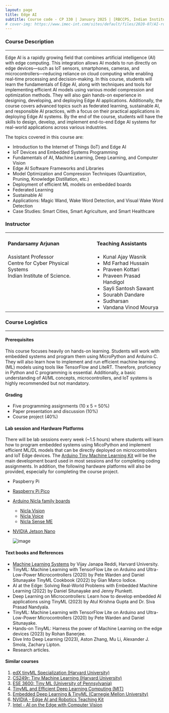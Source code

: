 ```yaml
---
layout: page
title: Edge AI
subtitle: Course code - CP 330 | January 2025 | [RBCCPS, Indian Institute of Science](https://cps.iisc.ac.in/)
# cover-img: https://www.imec-int.com/sites/default/files/2020-07/AI-roadmap--the-future-of-edge-AI.jpg
---
```


### Course Description  
---  
Edge AI is a rapidly growing field that combines artificial intelligence (AI) with edge computing. This integration allows AI models to run directly on edge devices—such as IoT sensors, smartphones, cameras, and microcontrollers—reducing reliance on cloud computing while enabling real-time processing and decision-making. In this course, students will learn the fundamentals of Edge AI, along with techniques and tools for implementing efficient AI models using various model compression and optimization methods. They will also gain hands-on experience in designing, developing, and deploying Edge AI applications. Additionally, the course covers advanced topics such as federated learning, sustainable AI, and responsible AI practices, with a focus on their practical applications in deploying Edge AI systems. By the end of the course, students will have the skills to design, develop, and implement end-to-end Edge AI systems for real-world applications across various industries.

The topics covered in this course are:
* Introduction to the Internet of Things (IoT) and Edge AI
* IoT Devices and Embedded Systems Programming
* Fundamentals of AI, Machine Learning, Deep Learning, and Computer Vision
* Edge AI Software Frameworks and Libraries
* Model Optimization and Compression Techniques (Quantization, Pruning, Knowledge Distillation, etc.)
* Deployment of efficient ML models on embedded boards
* Federated Learning
* Sustainable AI
* Applications: Magic Wand, Wake Word Detection, and Visual Wake Word Detection
* Case Studies: Smart Cities, Smart Agriculture, and Smart Healthcare


### Instructor


<table cellspacing="0" cellpadding="0" style="border-collapse: collapse; text-align: left; vertical-align: top; border: none;">
  <tr>
    <td style="padding-right: 20px; vertical-align: top; border: none;">
      <h4>Pandarsamy Arjunan</h4>
      Assistant Professor<br>
      Centre for Cyber Physical Systems<br>
      Indian Institute of Science.
    </td>
    <td style="vertical-align: top; border: none;">
      <h4>Teaching Assistants</h4>
      <ul style="margin: 0; padding-left: 20px;">
        <li>Kunal Ajay Wasnik</li>
        <li>Md Farhad Hussain</li>
        <li>Praveen Kottari</li>
        <li>Praveen Prasad Handigol</li>
        <li>Sayli Santosh Sawant</li>
        <li>Sourabh Dandare</li>
        <li>Sudharsan</li>
        <li>Vandana Vinod Mourya</li>        
      </ul>
    </td>
  </tr>
</table>


### Course Logistics
---

#### Prerequisites

This course focuses heavily on hands-on learning. Students will work with embedded systems and program them using MicroPython and Arduino C. They will also learn how to implement and run efficient machine learning (ML) models using tools like TensorFlow and LiteRT. Therefore, proficiency in Python and C programming is essential. Additionally, a basic understanding of AI/ML concepts, microcontrollers, and IoT systems is highly recommended but not mandatory.

#### Grading
- Five programming assignments (10 x 5 = 50%)
- Paper presentation and discussion (10%)
- Course project (40%)

#### Lab session and Hardware Platforms

There will be lab sessions every week (~1.5 hours) where students will learn how to program embedded systems using MicoPython and implement efficient ML/DL models that can be directly deployed on microcontrollers and IoT Edge devices. The [Arduino Tiny Machine Learning Kit](https://store.arduino.cc/products/arduino-tiny-machine-learning-kit) will be the main development board used in most sessions and for completing coding assignments. In addition, the following hardware platforms will also be provided, especially for completing the course project.
 - Paspberry Pi
 - [Raspberry Pi Pico](https://www.raspberrypi.com/products/raspberry-pi-pico/)
 - [Arduino Nicla family boards](https://www.arduino.cc/pro/hardware-nicla-family/)
   - [Nicla Vision](https://www.arduino.cc/pro/hardware-product-nicla-vision/)
   - [Nicla Voice](https://www.arduino.cc/pro/hardware-nicla-voice/)
   - [Nicla Sense ME](https://www.arduino.cc/pro/hardware-nicla-sense-me/)
 - [NVIDIA Jetson Nano](https://developer.nvidia.com/embedded/jetson-nano)
   
   ![image](https://github.com/user-attachments/assets/fc34e886-6c18-4e59-8c18-7c1e5fb7ce49)
  

#### Text books and References
 - [Machine Learning Systems](https://mlsysbook.ai/) by Vijay Janapa Reddi, Harvard University.
 - TinyML: Machine Learning with TensorFlow Lite on Arduino and Ultra-Low-Power Microcontrollers (2020) by Pete Warden and Daniel Situnayake TinyML Cookbook (2022) by Gian Marco Iodice.
 - AI at the Edge: Solving Real-World Problems with Embedded Machine Learning (2022) by Daniel Situnayake and Jenny Plunkett.
 - Deep Learning on Microcontrollers: Learn how to develop embedded AI applications using TinyML (2023) by Atul Krishna Gupta and Dr. Siva Prasad Nandyala.
 - TinyML: Machine Learning with TensorFlow Lite on Arduino and Ultra-Low-Power Microcontrollers (2020) by Pete Warden and Daniel Situnayake.
 - Hands-on TinyML: Harness the power of Machine Learning on the edge devices (2023) by Rohan Banerjee.
 - Dive Into Deep Learning (2023), Aston Zhang, Mu Li, Alexander J. Smola, Zachary Lipton.
 - Research articles.


#### Similar courses 
1. [edX tinyML Specialization (Harvard University)](https://www.edx.org/certificates/professional-certificate/harvardx-tiny-machine-learning)
2. [CS249r: Tiny Machine Learning (Harvard University)](https://sites.google.com/g.harvard.edu/tinyml/)
3. [ESE 3600: Tiny ML (University of Pennsylvania)](https://tinyml.seas.upenn.edu/)
4. [TinyML and Efficient Deep Learning Computing (MIT)](https://hanlab.mit.edu/courses/2024-fall-65940)
5. [Embedded Deep Learning & TinyML (Carnegie Mellon University)](https://z4ziad.github.io/mbed_dl_bak/mbed_dl/)
6. [NVIDIA - Edge AI and Robotics Teaching Kit](https://developer.nvidia.com/edge-ai-robotics-teaching-kit-syllabus)
7. [Intel - AI on the Edge with Computer Vision](https://www.intel.com/content/www/us/en/developer/topic-technology/artificial-intelligence/training/course-ai-on-the-edge-computer-vision.html)


